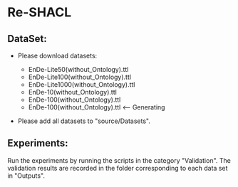 # Re-SHACL

## DataSet:

* Please download datasets:
    * EnDe-Lite50(without_Ontology).ttl
    * EnDe-Lite100(without_Ontology).ttl
    * EnDe-Lite1000(without_Ontology).ttl
    * EnDe-10(without_Ontology).ttl
    * EnDe-100(without_Ontology).ttl
    * EnDe-100(without_Ontology).ttl <-- Generating

* Please add all datasets to "source/Datasets".

## Experiments:

  Run the experiments by running the scripts in the category "Validation". The validation results are recorded in the folder corresponding to each data set in "Outputs".